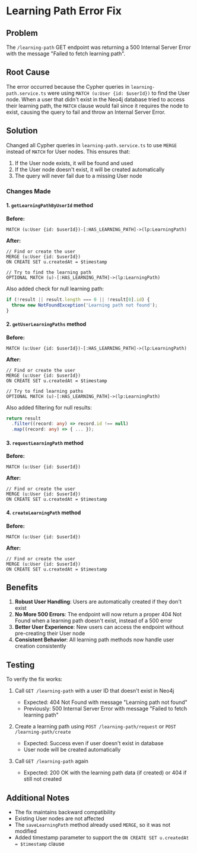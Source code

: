 # Learning Path Error Fix

## Problem
The `/learning-path` GET endpoint was returning a 500 Internal Server Error with the message "Failed to fetch learning path".

## Root Cause
The error occurred because the Cypher queries in `learning-path.service.ts` were using `MATCH (u:User {id: $userId})` to find the User node. When a user that didn't exist in the Neo4j database tried to access their learning path, the `MATCH` clause would fail since it requires the node to exist, causing the query to fail and throw an Internal Server Error.

## Solution
Changed all Cypher queries in `learning-path.service.ts` to use `MERGE` instead of `MATCH` for User nodes. This ensures that:

1. If the User node exists, it will be found and used
2. If the User node doesn't exist, it will be created automatically
3. The query will never fail due to a missing User node

### Changes Made

#### 1. `getLearningPathByUserId` method
**Before:**
```cypher
MATCH (u:User {id: $userId})-[:HAS_LEARNING_PATH]->(lp:LearningPath)
```

**After:**
```cypher
// Find or create the user
MERGE (u:User {id: $userId})
ON CREATE SET u.createdAt = $timestamp

// Try to find the learning path
OPTIONAL MATCH (u)-[:HAS_LEARNING_PATH]->(lp:LearningPath)
```

Also added check for null learning path:
```typescript
if (!result || result.length === 0 || !result[0].id) {
  throw new NotFoundException('Learning path not found');
}
```

#### 2. `getUserLearningPaths` method
**Before:**
```cypher
MATCH (u:User {id: $userId})-[:HAS_LEARNING_PATH]->(lp:LearningPath)
```

**After:**
```cypher
// Find or create the user
MERGE (u:User {id: $userId})
ON CREATE SET u.createdAt = $timestamp

// Try to find learning paths
OPTIONAL MATCH (u)-[:HAS_LEARNING_PATH]->(lp:LearningPath)
```

Also added filtering for null results:
```typescript
return result
  .filter((record: any) => record.id !== null)
  .map((record: any) => { ... });
```

#### 3. `requestLearningPath` method
**Before:**
```cypher
MATCH (u:User {id: $userId})
```

**After:**
```cypher
// Find or create the user
MERGE (u:User {id: $userId})
ON CREATE SET u.createdAt = $timestamp
```

#### 4. `createLearningPath` method
**Before:**
```cypher
MATCH (u:User {id: $userId})
```

**After:**
```cypher
// Find or create the user
MERGE (u:User {id: $userId})
ON CREATE SET u.createdAt = $timestamp
```

## Benefits

1. **Robust User Handling**: Users are automatically created if they don't exist
2. **No More 500 Errors**: The endpoint will now return a proper 404 Not Found when a learning path doesn't exist, instead of a 500 error
3. **Better User Experience**: New users can access the endpoint without pre-creating their User node
4. **Consistent Behavior**: All learning path methods now handle user creation consistently

## Testing

To verify the fix works:

1. Call `GET /learning-path` with a user ID that doesn't exist in Neo4j
   - Expected: 404 Not Found with message "Learning path not found"
   - Previously: 500 Internal Server Error with message "Failed to fetch learning path"

2. Create a learning path using `POST /learning-path/request` or `POST /learning-path/create`
   - Expected: Success even if user doesn't exist in database
   - User node will be created automatically

3. Call `GET /learning-path` again
   - Expected: 200 OK with the learning path data (if created) or 404 if still not created

## Additional Notes

- The fix maintains backward compatibility
- Existing User nodes are not affected
- The `saveLearningPath` method already used `MERGE`, so it was not modified
- Added timestamp parameter to support the `ON CREATE SET u.createdAt = $timestamp` clause
